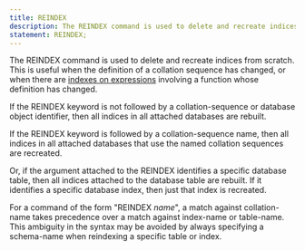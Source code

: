 ```yaml
---
title: REINDEX
description: The REINDEX command is used to delete and recreate indices from scratch.
statement: REINDEX;
---
```


<!-- do-not-touch-svg-import: 'reindex.svg' -->

The REINDEX command is used to delete and recreate indices from scratch.
This is useful when the definition of a collation sequence has changed,
or when there are
<a href="https://www.sqlite.org/expridx.html" target="_blank">indexes on
expressions</a> involving a function whose definition has changed.

If the REINDEX keyword is not followed by a collation-sequence or
database object identifier, then all indices in all attached databases
are rebuilt.

If the REINDEX keyword is followed by a collation-sequence name, then
all indices in all attached databases that use the named collation
sequences are recreated.

Or, if the argument attached to the REINDEX identifies a specific
database table, then all indices attached to the database table are
rebuilt. If it identifies a specific database index, then just that
index is recreated.

For a command of the form "REINDEX *name*", a match against
<span class="yyterm">collation-name</span> takes precedence over a match
against <span class="yyterm">index-name</span> or
<span class="yyterm">table-name</span>. This ambiguity in the syntax may
be avoided by always specifying a
<span class="yyterm">schema-name</span> when reindexing a specific table
or index.
